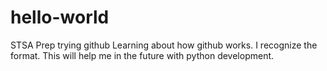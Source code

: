 # hello-world
STSA Prep trying github
Learning about how github works.  I recognize the format.  This will help me in the future with python development.
